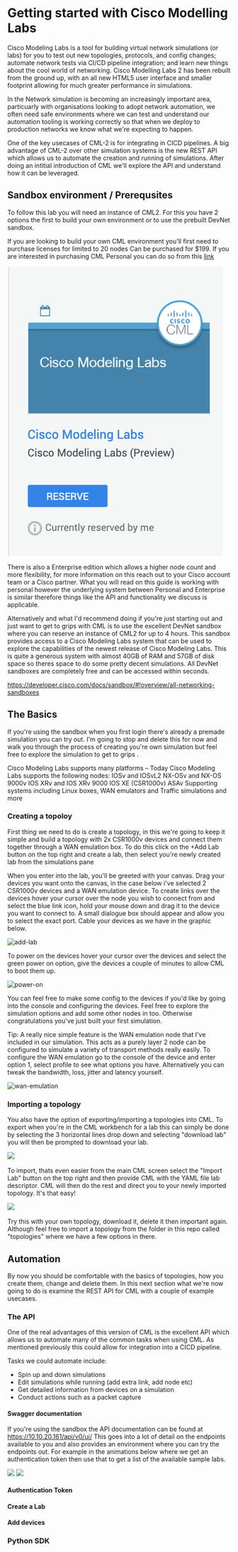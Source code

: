 # Getting started with Cisco Modelling Labs

Cisco Modeling Labs is a tool for building virtual network simulations (or labs) for you to test out new topologies, protocols, and config changes; automate network tests via CI/CD pipeline integration; and learn new things about the cool world of networking. Cisco Modelling Labs 2 has been rebuilt from the ground up, with an all new HTML5 user interface and smaller footprint allowing for much greater performance in simulations.

In the Network simulation is becoming an increasingly important area, particuarly with organisations looking to adopt network automation, we often need safe environments where we can test and understand our automation tooling is working correctly so that when we deploy to production networks we know what we're expecting to happen.

One of the key usecases of CML-2 is for integrating in CICD pipelines. A big advantage of CML-2 over other simulation systems is the new REST API which allows us to automate the creation and running of simulations. After doing an intitial introduction of CML we'll explore the API and understand how it can be leveraged.

## Sandbox environment / Prerequsites 

To follow this lab you will need an instance of CML2. For this you have 2 options the first to build your own environment or to use the prebuilt DevNet sandbox.

If you are looking to build your own CML environment you'll first need to purchase licenses for  limited to 20 nodes Can be purchased for $199. If you are interested in purchasing CML Personal you can do so from this [link](https://learningnetworkstore.cisco.com/cisco-modeling-labs-personal/cisco-cml-personal) 

![](images/sandbox.png)

There is also a Enterprise edition which allows a higher node count and more flexibility, for more information on this reach out to your Cisco account team or a Cisco partner. What you will read on this guide is working with personal however the underlying system between Personal and Enterprise is similar therefore things like the API and functionality we discuss is applicable. 

Alternatively and what I'd recommend doing if you're just starting out and just want to get to grips with CML  is to use the excellent DevNet sandbox where you can reserve an instance of CML2 for up to 4 hours. This sandbox provides access to a Cisco Modeling Labs system that can be used to explore the capabilities of the newest release of Cisco Modeling Labs. This is quite a generous system with almost 40GB of RAM and 57GB of disk space so theres space to do some pretty decent simulations. All DevNet sandboxes are completely free and can be accessed within seconds.

https://developer.cisco.com/docs/sandbox/#!overview/all-networking-sandboxes 

## The Basics

If you're using the sandbox when you first login there's already a premade simulation you can try out. I'm going to stop and delete this for now and walk you through the process of creating you're own simulation but feel free to explore the simulation to get to grips .

Cisco Modeling Labs supports many platforms – Today Cisco Modeling Labs supports the following nodes:
IOSv and IOSvL2
NX-OSv and NX-OS 9000v
IOS XRv and IOS XRv 9000
IOS XE (CSR1000v)
ASAv
Supporting systems including Linux boxes, WAN emulators and Traffic simulations and more 

### Creating a topoloy

First thing we need to do is create a topology, in this we're going to keep it simple and build a topology with 2x CSR1000v devices and connect them together through a WAN emulation box. To do this click on the +Add Lab button on the top right and create a lab, then select you're newly created lab from the simulations pane

When you enter into the lab, you'll be greeted with your canvas. Drag your devices you want onto the canvas, in the case below i've selected 2 CSR1000v devices and a WAN emulation device. To create links over the devices hover your cursor over the node you wish to connect from and select the blue link icon, hold your mouse down and drag it to the device you want to connect to. A small dialogue box should appear and allow you to select the exact port. Cable your devices as we have in the graphic below.

![add-lab](images/add-lab.gif)

To power on the devices hover your cursor over the devices and select the green power on option, give the devices a couple of minutes to allow CML to boot them up. 

![power-on](images/power-on.gif)

You can feel free to make some config to the devices if you'd like by going into the console and configuring the devices. Feel free to explore the simulation options and add some other nodes in too. Otherwise congratulations you've just built your first simulation.

Tip: A really nice simple feature is the WAN emulation node that I've included in our simulation. This acts as a purely layer 2 node can be configured to simulate a variety of transport methods really easily. To configure the WAN emulation go to the console of the device and enter option 1, select profile to see what options you have. Alternatively you can tweak the bandwidth, loss, jitter and latency yourself.

![wan-emulation](images/wan-em.gif)

### Importing a topology

You also have the option of exporting/importing a topologies into CML. To export when you're in the CML workbench for a lab this can simply be done by selecting the 3 horizontal lines drop down and selecting "download lab" you will then be prompted to download your lab.

![](images/export-lab.gif)

To import, thats even easier from the main CML screen select the "Import Lab" button on the top right and then provide CML with the YAML file lab descriptor. CML will then do the rest and direct you to your newly imported topology. It's that easy!

![](images/import-lab.gif)

Try this with your own topology, download it, delete it then important again. Although feel free to import a topology from the folder in this repo called "topologies" where we have a few options in there.

## Automation

By now you should be comfortable with the basics of topologies, how you create them, change and delete them. In this next section what we're now going to do is examine the REST API for CML with a couple of example usecases.

### The API

One of the real advantages of this version of CML is the excellent API which allows us to automate many of the common tasks when using CML. As mentioned previously this could allow for integration into a CICD pipeline. 

Tasks we could automate include:

* Spin up and down simulations
* Edit simulations while running (add extra link, add node etc)
* Get detailed information from devices on a simulation
* Conduct actions such as a packet capture

#### Swagger documentation

If you're using the sandbox the API documentation can be found at https://10.10.20.161/api/v0/ui/ This goes into a lot of detail on the endpoints available to you and also provides an environment where you can try the endpoints out. For example in the animations below where we get an authentication token then use that to get a list of the available sample labs.

![](images/swagger.gif)
![](images/labs.gif)

#### Authentication Token

#### Create a Lab

#### Add devices

### Python SDK
